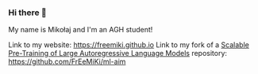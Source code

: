 ### Hi there 👋
My name is Mikołaj and I'm an AGH student!

Link to my website: https://freemiki.github.io
Link to my fork of a [Scalable Pre-Training of Large Autoregressive Language Models](https://paperswithcode.com/paper/scalable-pre-training-of-large-autoregressive#code)
 repository: https://github.com/FrEeMiKi/ml-aim
<!--
**FrEeMiKi/FrEeMiKi** is a ✨ _special_ ✨ repository because its `README.md` (this file) appears on your GitHub profile.

Here are some ideas to get you started:

- 🔭 I’m currently working on ...
- 🌱 I’m currently learning ...
- 👯 I’m looking to collaborate on ...
- 🤔 I’m looking for help with ...
- 💬 Ask me about ...
- 📫 How to reach me: ...
- 😄 Pronouns: ...
- ⚡ Fun fact: ...
-->
